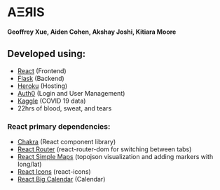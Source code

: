 # AΞЯIS

**Geoffrey Xue, Aiden Cohen, Akshay Joshi, Kitiara Moore**

## Developed using:
- [React](https://reactjs.org/) (Frontend)
- [Flask](https://flask.palletsprojects.com/en/2.0.x/) (Backend)
- [Heroku](https://www.heroku.com/) (Hosting)
- [Auth0](https://auth0.com/) (Login and User Management)
- [Kaggle](https://www.kaggle.com/) (COVID 19 data)
- 22hrs of blood, sweat, and tears

### React primary dependencies:
- [Chakra](https://chakra-ui.com/) (React component library)
- [React Router](https://reactrouter.com/) (react-router-dom for switching between tabs)
- [React Simple Maps](https://www.react-simple-maps.io/) (topojson visualization and adding markers with long/lat)
- [React Icons](https://react-icons.github.io/react-icons/) (react-icons)
- [React Big Calendar](https://jquense.github.io/react-big-calendar/examples/index.html) (Calendar)
